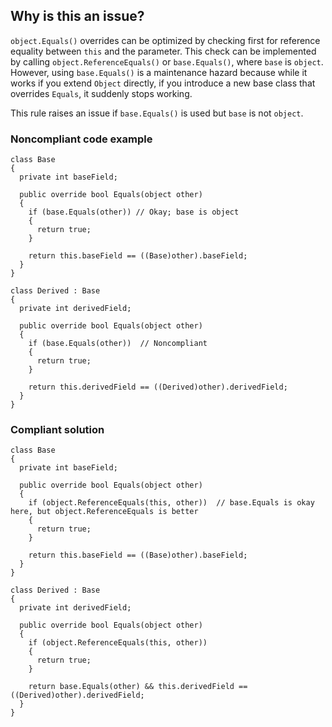 ## Why is this an issue?
 
`object.Equals()` overrides can be optimized by checking first for reference equality between `this` and the parameter. This check can be implemented by calling `object.ReferenceEquals()` or `base.Equals()`, where `base` is `object`. However, using `base.Equals()` is a maintenance hazard because while it works if you extend `Object` directly, if you introduce a new base class that overrides `Equals`, it suddenly stops working.
 
This rule raises an issue if `base.Equals()` is used but `base` is not `object`.
 
### Noncompliant code example

    class Base
    {
      private int baseField;
    
      public override bool Equals(object other)
      {
        if (base.Equals(other)) // Okay; base is object
        {
          return true;
        }
    
        return this.baseField == ((Base)other).baseField;
      }
    }
    
    class Derived : Base
    {
      private int derivedField;
    
      public override bool Equals(object other)
      {
        if (base.Equals(other))  // Noncompliant
        {
          return true;
        }
    
        return this.derivedField == ((Derived)other).derivedField;
      }
    }

### Compliant solution

    class Base
    {
      private int baseField;
    
      public override bool Equals(object other)
      {
        if (object.ReferenceEquals(this, other))  // base.Equals is okay here, but object.ReferenceEquals is better
        {
          return true;
        }
    
        return this.baseField == ((Base)other).baseField;
      }
    }
    
    class Derived : Base
    {
      private int derivedField;
    
      public override bool Equals(object other)
      {
        if (object.ReferenceEquals(this, other))
        {
          return true;
        }
    
        return base.Equals(other) && this.derivedField == ((Derived)other).derivedField;
      }
    }